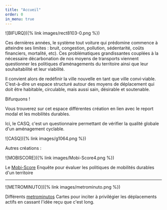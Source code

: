 ```yaml
---
title: "Accueil"
order: 0
in_menu: true
---
```

![BIFURQ]({% link images/rect8103-0.png %})

Ces dernières années, le système tout voiture qui prédomine commence à atteindre ses limites : bruit, congestion, pollution, sédentarité, coûts financiers, mortalité, etc). Ces problématiques grandissantes couplées à la nécessaire décarbonation de nos moyens de transports viennent questionner les politiques d’aménagements du territoire ainsi que leur souhaitabilité et leur viabilité.

Il convient alors de redéfinir la ville nouvelle en tant que ville convi·viable. C’est-à-dire un espace structuré autour des moyens de déplacement qui doit être habitable, circulable, mais aussi sain, désirable et soutenable.

Bifurquons !

Vous trouverez sur cet espace différentes création en lien avec le report modal et les mobilités durables.

Ici, le CASQ, c'est un questionnaire permettant de vérifier la qualité globale d'un aménagement cyclable. 

![CASQ]({% link images/g1064.png %})


Autres créations :

![MOBISCORE]({% link images/Mobi-Score4.png %})

Le [Mobi-Score](https://bifurquons.github.io/mobiscore/)
Enquête pour évaluer les politiques de mobilités durables d'un territoire


---

![METROMINUTO]({% link images/metrominuto.png %}) 

Différents [metrominutos](https://bifurquons.github.io/metrominuto/)
Cartes pour inciter à privilégier les déplacements actifs en cassant l'idée reçu que c'est long. 